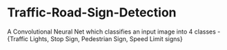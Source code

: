 # Traffic-Road-Sign-Detection
A Convolutional Neural Net which classifies an input image into 4 classes - 
{Traffic Lights, Stop Sign, Pedestrian Sign, Speed Limit signs}
